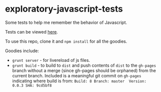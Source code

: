 exploratory-javascript-tests
============================

Some tests to help me remember the behavior of Javascript.

Tests can be viewed [here](http://pajtai.github.io/exploratory-javascript-tests/).

To use this repo, clone it and `npm install` for all the goodies.

Goodies include:

* `grunt server` - for livereload of js files.
* `grunt build` - to build to `dist` and push contents of `dist` to the `gh-pages` branch without a merge (since gh-pages should be orphaned) from the current branch.
Included is a meaningful git commit on `gh-pages` indicating where build is from: `Build: 8 Branch: master  Version: 0.0.3 SHA: 9cd5bf8`
